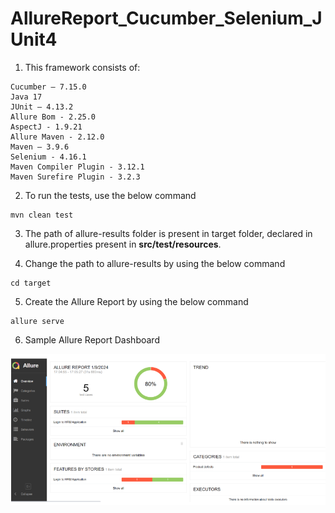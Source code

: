 # AllureReport_Cucumber_Selenium_JUnit4

1. This framework consists of:
````
Cucumber – 7.15.0
Java 17
JUnit – 4.13.2
Allure Bom - 2.25.0
AspectJ - 1.9.21
Allure Maven - 2.12.0
Maven – 3.9.6
Selenium - 4.16.1
Maven Compiler Plugin - 3.12.1
Maven Surefire Plugin - 3.2.3

````

2. To run the tests, use the below command
````
mvn clean test
````

3. The path of allure-results folder is present in target folder, declared in allure.properties present in **src/test/resources**.</n>


4. Change the path to allure-results by using the below command
````
cd target
````

5. Create the Allure Report by using the below command
````
allure serve
````

6. Sample Allure Report Dashboard

![img.png](img.png)